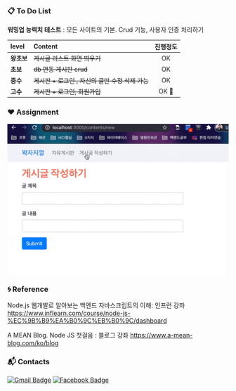 ### :clipboard: To Do List

**워밍업 능력치 테스트** : 모든 사이트의 기본. Crud 기능, 사용자 인증 처리하기

| level | Content                                      | 진행정도  |
|:---------|:---------|:--------:|
| **왕초보** | ~~게시글 리스트 화면 띄우기~~                | OK |
| **초보** | ~~db 연동 게시판 crud~~ | OK |
| **중수**   | ~~게시판 + 로그인 , 자신의 글만 수정 삭제 가능~~ | OK |
| **고수** | ~~게시판 + 로그인, 회원가입~~ |     OK  :running:    |

### :heart: Assignment
![result](./img/board.gif)





### :cyclone: Reference

Node.js 웹개발로 알아보는 백엔드 자바스크립트의 이해: 인프런 강좌 https://www.inflearn.com/course/node-js-%EC%9B%B9%EA%B0%9C%EB%B0%9C/dashboard

A MEAN Blog. Node JS 첫걸음 : 블로그 강좌 https://www.a-mean-blog.com/ko/blog

### :mailbox_with_mail: Contacts
[![Gmail Badge](https://img.shields.io/badge/Gmail-d14836?style=flat-square&logo=Gmail&logoColor=white&link=mailto:jpark0902@kookmin.ac.kr)](mailto:jpark0902@kookmin.ac.kr) [![Facebook Badge](https://img.shields.io/badge/facebook-1877f2?style=flat-square&logo=facebook&logoColor=white&link=https://www.facebook.com/jeonghi.P)](https://www.facebook.com/jeonghi.P) 


